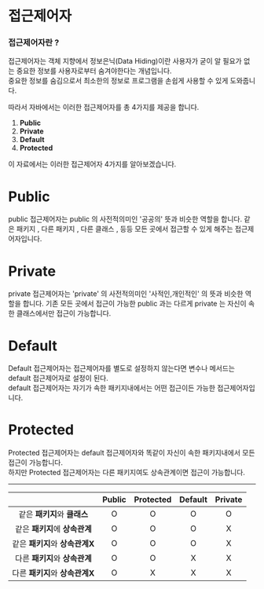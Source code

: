 # 접근제어자

### 접근제어자란 ?  
접근제어자는 객체 지향에서 정보은닉(Data Hiding)이란 사용자가 굳이 알 필요가 없는 중요한 정보를 사용자로부터 숨겨야한다는 개념입니다.  
중요한 정보를 숨김으로서 최소한의 정보로 프로그램을 손쉽게 사용할 수 있게 도와줍니다.  

따라서 자바에서는 이러한 접근제어자를 총 4가지를 제공을 합니다.  
1. <b>Public</b>  
2. <b>Private</b>  
3. <b>Default</b>  
3. <b>Protected</b>

이 자료에서는 이러한 접근제어자 4가지를 알아보겠습니다.  

# Public
public 접근제어자는 public 의 사전적의미인 '공공의' 뜻과 비슷한 역할을 합니다.
같은 패키지 , 다른 패키지 , 다른 클래스 , 등등 모든 곳에서 접근할 수 있게 해주는 접근제어자입니다.  

# Private
private 접근제어자는 'private' 의 사전적의미인 '사적인,개인적인' 의 뜻과 비슷한 역할을 합니다.
기존 모든 곳에서 접근이 가능한 public 과는 다르게 private 는 자신이 속한 클래스에서만 접근이 가능합니다.

# Default
Default 접근제어자는 접근제어자를 별도로 설정하지 않는다면 변수나 메서드는 default 접근제어자로 설정이 된다.  
default 접근제어자는 자기가 속한 패키지내에서는 어떤 접근이든 가능한 접근제어자입니다.

# Protected
Protected 접근제어자는 default 접근제어자와 똑같이 자신이 속한 패키지내에서 모든 접근이 가능합니다.  
하지만 Protected 접근제어자는 다른 패키지여도 상속관계이면 접근이 가능합니다.


---
|     |Public|Protected|Default|Private|
|:-----:|:-----:|:------:|:-----:|:-------:|
|같은 <b>패키지</b>와 <b>클래스</b>|O|O|O|O|
|같은 <b>패키지</b>에 <b>상속관계</b>|O|O|O|X|
|같은 <b>패키지</b>와 <b>상속관계X</b>|O|O|O|X|
|다른 <b>패키지</b>와 <b>상속관계</b>|O|O|X|X|
|다른 <b>패키지</b>와 <b>상속관계X</b>|O|X|X|X|
